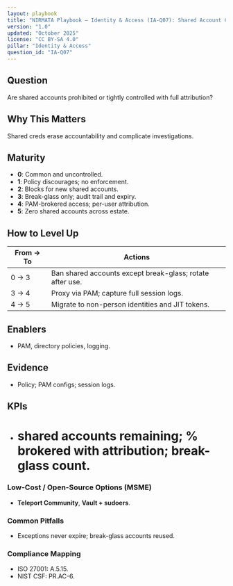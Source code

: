 ```yaml
---
layout: playbook
title: "NIRMATA Playbook — Identity & Access (IA-Q07): Shared Account Controls"
version: "1.0"
updated: "October 2025"
license: "CC BY-SA 4.0"
pillar: "Identity & Access"
question_id: "IA-Q07"
---
```


## Question
Are shared accounts prohibited or tightly controlled with full attribution?

## Why This Matters
Shared creds erase accountability and complicate investigations.

## Maturity
- **0**: Common and uncontrolled.  
- **1**: Policy discourages; no enforcement.  
- **2**: Blocks for new shared accounts.  
- **3**: Break-glass only; audit trail and expiry.  
- **4**: PAM-brokered access; per-user attribution.  
- **5**: Zero shared accounts across estate.

## How to Level Up
| From → To | Actions |
|---|---|
|0 → 3| Ban shared accounts except break-glass; rotate after use.|
|3 → 4| Proxy via PAM; capture full session logs.|
|4 → 5| Migrate to non-person identities and JIT tokens.|

## Enablers
- PAM, directory policies, logging.

## Evidence
- Policy; PAM configs; session logs.

## KPIs
- # shared accounts remaining; % brokered with attribution; break-glass count.

### Low-Cost / Open-Source Options (MSME)
- **Teleport Community**, **Vault + sudoers**.

### Common Pitfalls
- Exceptions never expire; break-glass accounts reused.

### Compliance Mapping
- ISO 27001: A.5.15.  
- NIST CSF: PR.AC-6.

